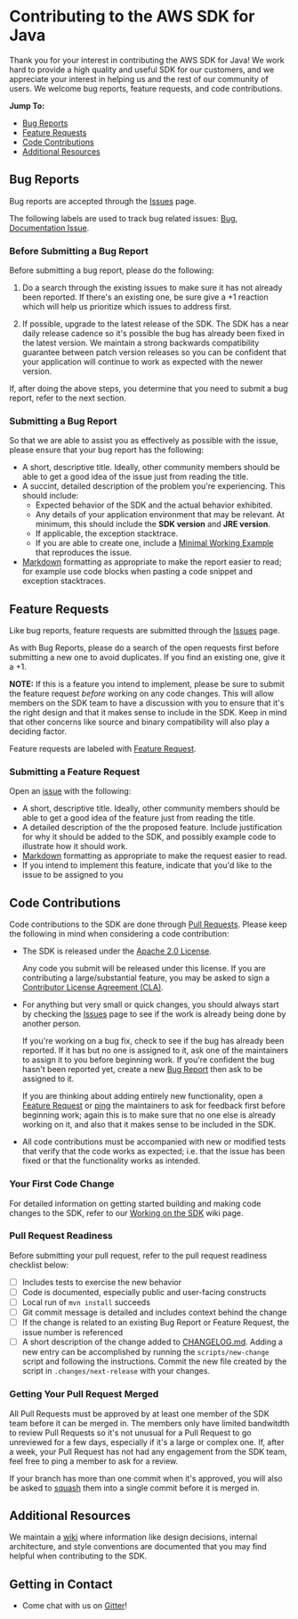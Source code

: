 # Contributing to the AWS SDK for Java
Thank you for your interest in contributing the AWS SDK for Java! We work hard
to provide a high quality and useful SDK for our customers, and we appreciate
your interest in helping us and the rest of our community of users. We welcome
bug reports, feature requests, and code contributions.

__Jump To:__
* [Bug Reports](#bug-reports)
* [Feature Requests](#feature-requests)
* [Code Contributions](#code-contributions)
* [Additional Resources](#additional-resources)

## Bug Reports
Bug reports are accepted through the [Issues][issues] page.

The following labels are used to track bug related issues: [Bug][label-bug],
[Documentation Issue][label-doc-issue].

### Before Submitting a Bug Report
Before submitting a bug report, please do the following:

1. Do a search through the existing issues to make sure it has not already been
   reported. If there's an existing one, be sure give a +1 reaction which will
   help us prioritize which issues to address first.

2. If possible, upgrade to the latest release of the SDK. The SDK has a near
   daily release cadence so it's possible the bug has already been fixed in the
   latest version. We maintain a strong backwards compatibility guarantee
   between patch version releases so you can be confident that your application
   will continue to work as expected with the newer version.

If, after doing the above steps, you determine that you need to submit a bug
report, refer to the next section.

### Submitting a Bug Report
So that we are able to assist you as effectively as possible with the issue,
please ensure that your bug report has the following:

* A short, descriptive title. Ideally, other community members should be able
  to get a good idea of the issue just from reading the title.
* A succint, detailed description of the problem you're experiencing. This
  should include:
  * Expected behavior of the SDK and the actual behavior exhibited.
  * Any details of your application environment that may be relevant. At
    minimum, this should include the __SDK version__ and __JRE version__.
  * If applicable, the exception stacktrace.
  * If you are able to create one, include a [Minimal Working Example][mwe]
    that reproduces the issue.
* [Markdown][markdown] formatting as appropriate to make the report easier to
  read; for example use code blocks when pasting a code snippet and exception
  stacktraces.

## Feature Requests
Like bug reports, feature requests are submitted through the [Issues][issues]
page.

As with Bug Reports, please do a search of the open requests first before
submitting a new one to avoid duplicates. If you find an existing one, give it
a +1.

__NOTE:__ If this is a feature you intend to implement, please be sure to
submit the feature request *before* working on any code changes. This will
allow members on the SDK team to have a discussion with you to ensure that it's
the right design and that it makes sense to include in the SDK. Keep in mind
that other concerns like source and binary compatibility will also play a
deciding factor.

Feature requests are labeled with [Feature Request][label-feature-request].

### Submitting a Feature Request
Open an [issue][issues] with the following:

* A short, descriptive title. Ideally, other community members should be able
  to get a good idea of the feature just from reading the title.
* A detailed description of the the proposed feature. Include justification for
  why it should be added to the SDK, and possibly example code to illustrate
  how it should work.
* [Markdown][markdown] formatting as appropriate to make the request easier to
  read.
* If you intend to implement this feature, indicate that you'd like to the
  issue to be assigned to you

## Code Contributions
Code contributions to the SDK are done through [Pull Requests][pull-requests].
Please keep the following in mind when considering a code contribution:

* The SDK is released under the [Apache 2.0 License][license].

   Any code you submit will be released under this license. If you are
   contributing a large/substantial feature, you may be asked to sign a
   [Contributor License Agreement (CLA)][cla].
* For anything but very small or quick changes, you should always start by
  checking the [Issues][issues] page to see if the work is already being done
  by another person.

  If you're working on a bug fix, check to see if the bug has already been
  reported. If it has but no one is assigned to it, ask one of the maintainers
  to assign it to you before beginning work.  If you're confident the bug
  hasn't been reported yet, create a new [Bug Report](#bug-reports) then ask to
  be assigned to it.

  If you are thinking about adding entirely new functionality, open a [Feature
  Request](#feature-requests) or [ping][gitter] the maintainers to ask for
  feedback first before beginning work; again this is to make sure that no one
  else is already working on it, and also that it makes sense to be included in
  the SDK.
* All code contributions must be accompanied with new or modified tests that
  verify that the code works as expected; i.e. that the issue has been fixed or
  that the functionality works as intended.

### Your First Code Change
For detailed information on getting started building and making code changes to
the SDK, refer to our [Working on the SDK][working-on-the-sdk] wiki page.

### Pull Request Readiness
Before submitting your pull request, refer to the pull request readiness
checklist below:

* [ ] Includes tests to exercise the new behavior
* [ ] Code is documented, especially public and user-facing constructs
* [ ] Local run of `mvn install` succeeds
* [ ] Git commit message is detailed and includes context behind the change
* [ ] If the change is related to an existing Bug Report or Feature Request,
  the issue number is referenced
* [ ] A short description of the change added to
  [CHANGELOG.md](./CHANGELOG.md). Adding a new entry can be accomplished by
  running the `scripts/new-change` script and following the instructions.
  Commit the new file created by the script in `.changes/next-release` with
  your changes.

### Getting Your Pull Request Merged
All Pull Requests must be approved by at least one member of the SDK team
before it can be merged in. The members only have limited bandwitdth to review
Pull Requests so it's not unusual for a Pull Request to go unreviewed for a few
days, especially if it's a large or complex one. If, after a week, your Pull
Request has not had any engagement from the SDK team, feel free to ping a
member to ask for a review.

If your branch has more than one commit when it's approved, you will also be
asked to [squash][git-rewriting-history] them into a single commit before it is
merged in.

## Additional Resources
We maintain a [wiki][wiki] where information like design decisions, internal
architecture, and style conventions are documented that you may find helpful
when contributing to the SDK.

## Getting in Contact
* Come chat with us on [Gitter][gitter]!

[license]: ./LICENSE.txt
[mwe]: https://en.wikipedia.org/wiki/Minimal_Working_Example
[markdown]: https://guides.github.com/features/mastering-markdown/
[issues]: https://github.com/aws/aws-sdk-java-v2/issues
[pull-requests]: https://github.com/aws/aws-sdk-java-v2/pulls
[cla]: https://github.com/aws/aws-cla
[wiki]: https://github.com/aws/aws-sdk-java-v2/wiki
[working-on-the-sdk]: https://github.com/aws/aws-sdk-java-v2/wiki/Working-on-the-SDK
[label-bug]: https://github.com/aws/aws-sdk-java-v2/labels/Bug
[label-doc-issue]: https://github.com/aws/aws-sdk-java-v2/labels/Documentation%20Issue
[label-feature-request]: https://github.com/aws/aws-sdk-java-v2/labels/Feature%20Request
[git-rewriting-history]: https://git-scm.com/book/en/v2/Git-Tools-Rewriting-History
[gitter]: https://gitter.im/aws/aws-sdk-java-v2

